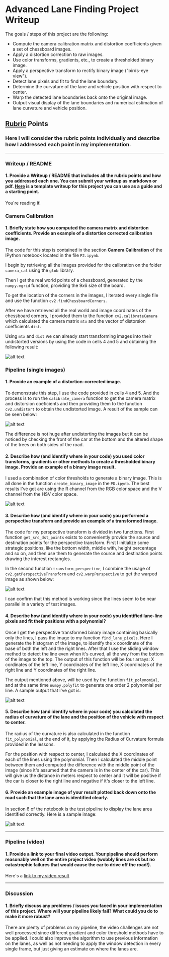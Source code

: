 # Advanced Lane Finding Project Writeup

The goals / steps of this project are the following:

- Compute the camera calibration matrix and distortion coefficients given a set of chessboard images.
- Apply a distortion correction to raw images.
- Use color transforms, gradients, etc., to create a thresholded binary image.
- Apply a perspective transform to rectify binary image ("birds-eye view").
- Detect lane pixels and fit to find the lane boundary.
- Determine the curvature of the lane and vehicle position with respect to center.
- Warp the detected lane boundaries back onto the original image.
- Output visual display of the lane boundaries and numerical estimation of lane curvature and vehicle position.

[//]: # "Image References"
[image1]: ./writeup_resources/calibration1.jpg_comparison.png "Calibration Sample"
[image2]: ./writeup_resources/straight_lines2.jpg_comparison.png "Road Transformed Sample"
[image3]: ./writeup_resources/test5.jpg_binary.png "Binary Example"
[image4]: ./writeup_resources/straight_lines2.jpg_birds_eye.png "Warp Example"
[image5]: ./writeup_resources/test2.jpg_polynomials.png "Fit Visual"
[image6]: ./writeup_resources/test6.jpg_final.png "Output"
[video1]: ./project_video.mp4 "Video"

## [Rubric](https://review.udacity.com/#!/rubrics/571/view) Points

### Here I will consider the rubric points individually and describe how I addressed each point in my implementation.

---

### Writeup / README

#### 1. Provide a Writeup / README that includes all the rubric points and how you addressed each one. You can submit your writeup as markdown or pdf. [Here](https://github.com/udacity/CarND-Advanced-Lane-Lines/blob/master/writeup_template.md) is a template writeup for this project you can use as a guide and a starting point.

You're reading it!

### Camera Calibration

#### 1. Briefly state how you computed the camera matrix and distortion coefficients. Provide an example of a distortion corrected calibration image.

The code for this step is contained in the section **Camera Calibration** of the IPython notebook located in the file `P2.ipynb`.

I begin by retrieving all the images provided for the calibration on the folder `camera_cal` using the `glob` library.

Then I get the real world points of a chessboard, generated by the `numpy.mgrid` function, providing the 9x6 size of the board.

To get the location of the corners in the images, I iterated every single file and use the function `cv2.findChessboardCorners`.

After we have retrieved all the real world and image coordinates of the chessboard corners, I provided them to the function `cv2.calibrateCamera` which calculated the camera matrix `mtx` and the vector of distorsion coefficients `dist`.

Using `mtx` and `dist` we can already start transforming images into their undistorted versions by using the code in cells 4 and 5 and obtaining the following result:

![alt text][image1]

### Pipeline (single images)

#### 1. Provide an example of a distortion-corrected image.

To demonstrate this step, I use the code provided in cells 4 and 5. And the process is to run the `calibrate_camera` function to get the camera matrix and distorsion coeficients and then providing them to the function `cv2.undistort` to obtain the undistorted image. A result of the sample can be seen below:

![alt text][image2]

The difference is not huge after undistorting the images but it can be noticed by checking the front of the car at the bottom and the altered shape of the trees on both sides of the road.

#### 2. Describe how (and identify where in your code) you used color transforms, gradients or other methods to create a thresholded binary image. Provide an example of a binary image result.

I used a combination of color thresholds to generate a binary image. This is all done in the function `create_binary_image` in the `PD.ipynb`. The best results I've got are using the R channel from the RGB color space and the V channel from the HSV color space.

![alt text][image3]

#### 3. Describe how (and identify where in your code) you performed a perspective transform and provide an example of a transformed image.

The code for my perspective transform is divided in two functions. First function `get_src_dst_points` exists to conveniently provide the source and destination points for the perspective transform. First I initialize some strategic positions, like the bottom width, middle with, height percentage and so on, and then use them to generate the source and destination points drawing the interest rectangles.

In the second function `transform_perspective`, I combine the usage of `cv2.getPerspectiveTransform` and `cv2.warpPerspective` to get the warped image as shown below:

![alt text][image4]

I can confirm that this method is working since the lines seem to be near parallel in a variety of test images.

#### 4. Describe how (and identify where in your code) you identified lane-line pixels and fit their positions with a polynomial?

Once I get the perspective transformed binary image containing basically only the lines, I pass the image to my function `find_lane_pixels`. Here I generate the histogram of the image, to identify the x coordinate of the base of both the left and the right lines. After that I use the sliding window method to detect the line even when it's curved, all the way from the bottom of the image to the top. The output of this function will be four arrays: X cordinates of the left line, Y coordinates of the left line, X coordinates of the right line and Y coordinates of the right line.

The output mentioned above, will be used by the function `fit_polynomial`, and at the same time `numpy.polyfit` to generate one order 2 polynomial per line. A sample output that I've got is:

![alt text][image5]

#### 5. Describe how (and identify where in your code) you calculated the radius of curvature of the lane and the position of the vehicle with respect to center.

The radius of the curvature is also calculated in the function `fit_polynomial`, at the end of it, by applying the Radius of Curvature formula provided in the lessons.

For the position with respect to center, I calculated the X coordinates of each of the lines using the polynomial. Then I calculated the middle point between them and computed the difference with the middle point of the image (since it's assumed that the camera is in the center of the car). This will give us the distance in meters respect to center and it will be positive if the car is closer to the right line and negative if it's closer to the left line.

#### 6. Provide an example image of your result plotted back down onto the road such that the lane area is identified clearly.

In section 6 of the notebook is the test pipeline to display the lane area identified correctly. Here is a sample image:

![alt text][image6]

---

### Pipeline (video)

#### 1. Provide a link to your final video output. Your pipeline should perform reasonably well on the entire project video (wobbly lines are ok but no catastrophic failures that would cause the car to drive off the road!).

Here's a [link to my video result](./project_video_output.mp4)

---

### Discussion

#### 1. Briefly discuss any problems / issues you faced in your implementation of this project. Where will your pipeline likely fail? What could you do to make it more robust?

There are plenty of problems on my pipeline, the video challenges are not well processed since different gradient and color threshold methods have to be applied. I could also improve the algorithm to use previous information on the lanes, as well as not needing to apply the window detection in every single frame, but just giving an estimate on where the lanes are.
